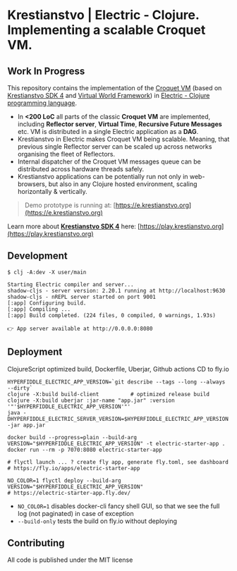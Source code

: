 # Krestianstvo | Electric - Clojure. Implementing a scalable Croquet VM.

## Work In Progress

This repository contains the implementation of the [Croquet VM](https://en.wikipedia.org/wiki/Croquet_OS) (based on [Krestianstvo SDK 4](https://github.com/NikolaySuslov/krestianstvo) and [Virtual World Framework](https://github.com/virtual-world-framework/vwf)) in [Electric - Clojure programming language](https://github.com/hyperfiddle/electric).
* In **<200 LoC** all parts of the classic **Croquet VM** are implemented, including **Reflector server**, **Virtual Time**, **Recursive Future Messages** etc. VM is distributed in a single Electric application as a **DAG**.
* Krestianstvo in Electric makes Croquet VM being scalable. Meaning, that previous single Reflector server can be scaled up across networks organising the fleet of Reflectors.
* Internal dispatcher of the Croquet VM messages queue can be distributed across hardware threads safely.
* Krestianstvo applications can be potentially run not only in web-browsers, but also in any Clojure hosted environment, scaling horizontally & vertically.

> Demo prototype is running at: [https://e.krestianstvo.org](https://e.krestianstvo.org)

Learn more about [**Krestianstvo SDK 4**](https://github.com/NikolaySuslov/krestianstvo-playground) here: [https://play.krestianstvo.org](https://play.krestianstvo.org)


## Development

```
$ clj -A:dev -X user/main

Starting Electric compiler and server...
shadow-cljs - server version: 2.20.1 running at http://localhost:9630
shadow-cljs - nREPL server started on port 9001
[:app] Configuring build.
[:app] Compiling ...
[:app] Build completed. (224 files, 0 compiled, 0 warnings, 1.93s)

👉 App server available at http://0.0.0.0:8080
```

## Deployment

ClojureScript optimized build, Dockerfile, Uberjar, Github actions CD to fly.io

```
HYPERFIDDLE_ELECTRIC_APP_VERSION=`git describe --tags --long --always --dirty`
clojure -X:build build-client          # optimized release build
clojure -X:build uberjar :jar-name "app.jar" :version '"'$HYPERFIDDLE_ELECTRIC_APP_VERSION'"'
java -DHYPERFIDDLE_ELECTRIC_SERVER_VERSION=$HYPERFIDDLE_ELECTRIC_APP_VERSION -jar app.jar
```

```
docker build --progress=plain --build-arg VERSION="$HYPERFIDDLE_ELECTRIC_APP_VERSION" -t electric-starter-app .
docker run --rm -p 7070:8080 electric-starter-app
```

```
# flyctl launch ... ? create fly app, generate fly.toml, see dashboard
# https://fly.io/apps/electric-starter-app

NO_COLOR=1 flyctl deploy --build-arg VERSION="$HYPERFIDDLE_ELECTRIC_APP_VERSION"
# https://electric-starter-app.fly.dev/
```

- `NO_COLOR=1` disables docker-cli fancy shell GUI, so that we see the full log (not paginated) in case of exception
- `--build-only` tests the build on fly.io without deploying


## Contributing

All code is published under the MIT license